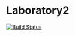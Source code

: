 # Laboratory2
[![Build Status](https://travis-ci.org/akosoj/Laboratory2.svg?branch=master)](https://travis-ci.org/akosoj/laboratory2)
